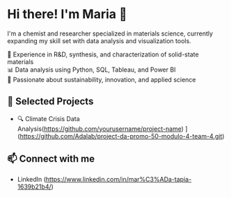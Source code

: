 # Hi there! I'm Maria 👋

I'm a chemist and researcher specialized in materials science, currently expanding my skill set with data analysis and visualization tools.

🔬 Experience in R&D, synthesis, and characterization of solid-state materials  
📊 Data analysis using Python, SQL, Tableau, and Power BI  
🌱 Passionate about sustainability, innovation, and applied science  

## 📁 Selected Projects

- 🔍 Climate Crisis Data Analysis(https://github.com/yourusername/project-name) ](https://github.com/Adalab/project-da-promo-50-modulo-4-team-4.git) 

## 📫 Connect with me

- LinkedIn (https://www.linkedin.com/in/mar%C3%ADa-tapia-1639b21b4/)
